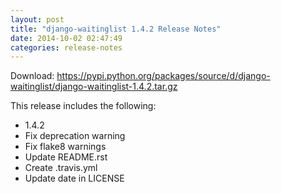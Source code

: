 ```yaml
---
layout: post
title: "django-waitinglist 1.4.2 Release Notes"
date: 2014-10-02 02:47:49
categories: release-notes
---
```


Download: <https://pypi.python.org/packages/source/d/django-waitinglist/django-waitinglist-1.4.2.tar.gz>

This release includes the following:

* 1.4.2
* Fix deprecation warning
* Fix flake8 warnings
* Update README.rst
* Create .travis.yml
* Update date in LICENSE
